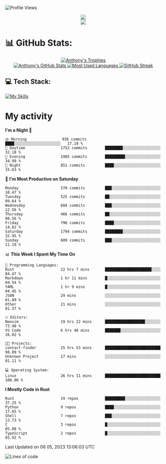 
![Profile Views](https://komarev.com/ghpvc/?username=anthonymichaeltdm&label=Profile%20views&color=0e75b6&style=flat)

<!--profile banner-->
<div align="center">
  <img src="https://svg-banners.vercel.app/api?type=typeWriter&text1=Anthony%20Rubick&width=800&height=150" />
</div>

<!--profile views-->
<div align="center">
  <a href="https://u8views.com/github/AnthonyMichaelTDM">
    <img src="https://u8views.com/api/v1/github/profiles/68485672/views/day-week-month-total-count.svg">
  </a>
</div>

# 📊 GitHub Stats:

<!--trophies https://github.com/ryo-ma/github-profile-trophy -->
<div align="center"> 
  <a href="https://github.com/ryo-ma/github-profile-trophy">
    <picture>
      <source
        srcset="https://github-profile-trophy.vercel.app/?username=anthonymichaeltdm&theme=gitdimmed&no-frame=true&no-bg=true&column=-1"
        media="(prefers-color-scheme: dark)"
      />
      <source
        srcset="https://github-profile-trophy.vercel.app/?username=anthonymichaeltdm&theme=_____&no-frame=true&no-bg=true&column=-1"
        media="(prefers-color-scheme: light), (prefers-color-scheme: no-preference)"
      />
      <img src="https://github-profile-trophy.vercel.app/?username=anthonymichaeltdm&theme=gitdimmed&no-frame=true&no-bg=true&column=-1" alt="Anthony's Trophies" />
    </picture>
  </a>
</div>

<div align="center">
  <a href="https://github.com/anuraghazra/github-readme-stats">
    <picture>
      <source
        srcset="https://github-readme-stats.vercel.app/api?username=anthonymichaeltdm&show_icons=true&locale=en&theme=github_dark_dimmed&count_private=true&hide_border=true&include_all_commits=true"
        media="(prefers-color-scheme: dark)"
      />
      <source
        srcset="https://github-readme-stats.vercel.app/api?username=anthonymichaeltdm&show_icons=true&locale=en&theme=___&count_private=true&hide_border=true&include_all_commits=true"
        media="(prefers-color-scheme: light), (prefers-color-scheme: no-preference)"
      />
      <img src="https://github-readme-stats.vercel.app/api?username=anthonymichaeltdm&show_icons=true&locale=en&theme=github_dark_dimmed&count_private=true&hide_border=true&include_all_commits=true" alt="Anthony's GitHub Stats" />
    </picture>
  </a>
  
  <!--most used languages-->
  <a href="https://github.com/anuraghazra/github-readme-stats">
    <picture>
      <source
        srcset="https://github-readme-stats.vercel.app/api/top-langs?username=anthonymichaeltdm&show_icons=true&locale=en&layout=compact&theme=github_dark_dimmed&langs_count=8&count_private=true&size_weight=0.5&count_weight=0.5&hide_border=true"
        media="(prefers-color-scheme: dark)"
      />
      <source
        srcset="https://github-readme-stats.vercel.app/api/top-langs?username=anthonymichaeltdm&show_icons=true&locale=en&layout=compact&theme=____&langs_count=8&count_private=true&size_weight=0.5&count_weight=0.5&hide_border=true"
        media="(prefers-color-scheme: light), (prefers-color-scheme: no-preference)"
      />
      <img src="https://github-readme-stats.vercel.app/api/top-langs?username=anthonymichaeltdm&show_icons=true&locale=en&layout=compact&theme=github_dark_dimmed&langs_count=8&count_private=true&size_weight=0.5&count_weight=0.5&hide_border=true" alt="Most Used Languages" />
    </picture>
  </a>
  
  <!--streak https://git.io/streak-stats -->
  <a href="https://git.io/streak-stats">
    <picture>
      <source
        srcset="https://streak-stats.demolab.com?user=AnthonyMichaelTDM&theme=one-dark-pro&hide_border=true"
        media="(prefers-color-scheme: dark)"
      />
      <source
        srcset="https://streak-stats.demolab.com?user=AnthonyMichaelTDM&theme=_____&hide_border=true"
        media="(prefers-color-scheme: light), (prefers-color-scheme: no-preference)"
      />
      <img src="https://streak-stats.demolab.com?user=AnthonyMichaelTDM&theme=one-dark-pro&hide_border=true" alt="GitHub Streak" />
    </picture>
  </a>
</div>

<!--favorite languages and tools, and most used langs-->
## 💻 Tech Stack:

[![My Skills](https://skillicons.dev/icons?i=rust,actix,aws,github,githubactions,git,linux,bash,cpp,docker,java,latex,md,neovim,postgres,py,regex,vscode&theme=dark&perline=6)](https://skillicons.dev#gh-dark-mode-only)

# My activity

<!--START_SECTION:activity-->

<!--END_SECTION:activity-->

<!-- weekly activity https://github.com/AnthonyMichaelTDM/waka-readme-stats -->
<!--START_SECTION:waka-->
**I'm a Night 🦉** 

```text
🌞 Morning                936 commits         ████░░░░░░░░░░░░░░░░░░░░░   17.19 % 
🌆 Daytime                1752 commits        ████████░░░░░░░░░░░░░░░░░   32.18 % 
🌃 Evening                1905 commits        █████████░░░░░░░░░░░░░░░░   34.99 % 
🌙 Night                  851 commits         ████░░░░░░░░░░░░░░░░░░░░░   15.63 % 
```
📅 **I'm Most Productive on Saturday** 

```text
Monday                   570 commits         ███░░░░░░░░░░░░░░░░░░░░░░   10.47 % 
Tuesday                  525 commits         ██░░░░░░░░░░░░░░░░░░░░░░░   09.64 % 
Wednesday                684 commits         ███░░░░░░░░░░░░░░░░░░░░░░   12.56 % 
Thursday                 466 commits         ██░░░░░░░░░░░░░░░░░░░░░░░   08.56 % 
Friday                   796 commits         ████░░░░░░░░░░░░░░░░░░░░░   14.62 % 
Saturday                 1794 commits        ████████░░░░░░░░░░░░░░░░░   32.95 % 
Sunday                   609 commits         ███░░░░░░░░░░░░░░░░░░░░░░   11.19 % 
```


📊 **This Week I Spent My Time On** 

```text
💬 Programming Languages: 
Rust                     22 hrs 7 mins       █████████████████████░░░░   84.47 % 
Markdown                 1 hr 11 mins        █░░░░░░░░░░░░░░░░░░░░░░░░   04.54 % 
YAML                     1 hr 9 mins         █░░░░░░░░░░░░░░░░░░░░░░░░   04.45 % 
JSON                     29 mins             ░░░░░░░░░░░░░░░░░░░░░░░░░   01.89 % 
Other                    21 mins             ░░░░░░░░░░░░░░░░░░░░░░░░░   01.37 % 

🔥 Editors: 
Neovim                   19 hrs 22 mins      ██████████████████░░░░░░░   73.98 % 
VS Code                  6 hrs 48 mins       ███████░░░░░░░░░░░░░░░░░░   26.02 % 

🐱‍💻 Projects: 
contact-finder           25 hrs 53 mins      █████████████████████████   98.89 % 
Unknown Project          17 mins             ░░░░░░░░░░░░░░░░░░░░░░░░░   01.11 % 

💻 Operating System: 
Linux                    26 hrs 11 mins      █████████████████████████   100.00 % 
```

**I Mostly Code in Rust** 

```text
Rust                     19 repos            █████████░░░░░░░░░░░░░░░░   37.25 % 
Python                   9 repos             ████░░░░░░░░░░░░░░░░░░░░░   17.65 % 
Shell                    7 repos             ███░░░░░░░░░░░░░░░░░░░░░░   13.73 % 
C                        3 repos             █░░░░░░░░░░░░░░░░░░░░░░░░   05.88 % 
TypeScript               2 repos             █░░░░░░░░░░░░░░░░░░░░░░░░   03.92 % 
```




 Last Updated on 06 05, 2023 13:06:03 UTC
<!--END_SECTION:waka-->

<!--START_SECTION:loc-->
![Lines of code](https://img.shields.io/badge/From%20Hello%20World%20I%27ve%20Written-13.2%20million%20lines%20of%20code-blue)


<!--END_SECTION:loc-->
